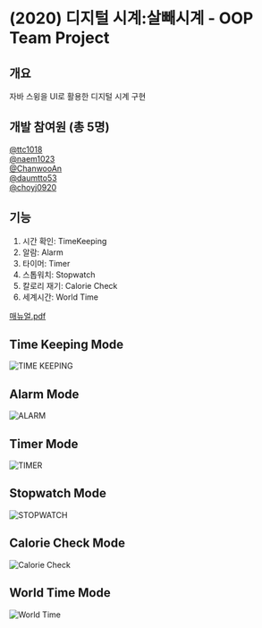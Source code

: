 # (2020) 디지털 시계:살빼시계 - OOP Team Project

## 개요
자바 스윙을 UI로 활용한 디지털 시계 구현

## 개발 참여원 (총 5명)

[@ttc1018](https://github.com/ttc1018) <br/>
[@naem1023](https://github.com/naem1023) <br/>
[@ChanwooAn](https://github.com/ChanwooAn) <br/>
[@daumtto53](https://github.com/daumtto53) <br/>
[@choyj0920](https://github.com/choyj0920) <br/>

## 기능
1. 시간 확인: TimeKeeping
2. 알람: Alarm
3. 타이머: Timer
4. 스톱워치: Stopwatch
5. 칼로리 재기: Calorie Check
6. 세계시간: World Time

[매뉴얼.pdf](https://konkukackr-my.sharepoint.com/:b:/g/personal/pdh1018_konkuk_ac_kr/EaJPKqMQl6FNhGdJEX8e3YYBp85PIwHTUzfbnW5tKNtT4A?e=8ec9a1)

## Time Keeping Mode

![TIME KEEPING](https://user-images.githubusercontent.com/39405316/121998408-c9fe7200-cde6-11eb-9ed6-38d860c8f8e1.png)

## Alarm Mode

![ALARM](https://user-images.githubusercontent.com/39405316/121998442-d5519d80-cde6-11eb-94dd-f36102233407.png)


## Timer Mode

![TIMER](https://user-images.githubusercontent.com/39405316/121998464-d97dbb00-cde6-11eb-9d6d-9e999deeee05.png)


## Stopwatch Mode

![STOPWATCH](https://user-images.githubusercontent.com/39405316/121998482-de426f00-cde6-11eb-9969-212fb001f63e.png)


## Calorie Check Mode

![Calorie Check](https://user-images.githubusercontent.com/39405316/121998679-34171700-cde7-11eb-9be0-fa39b694abef.png)

## World Time Mode

![World Time](https://user-images.githubusercontent.com/39405316/121998691-3da07f00-cde7-11eb-9a56-b58536049612.png)

